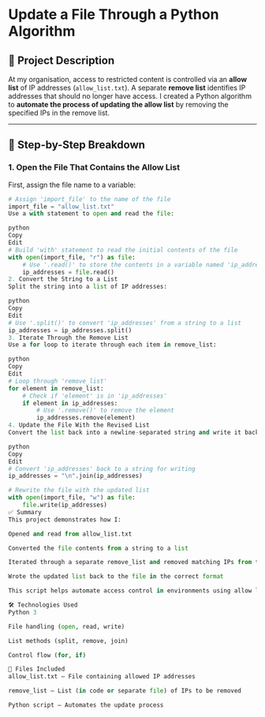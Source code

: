# Update a File Through a Python Algorithm

## 📌 Project Description

At my organisation, access to restricted content is controlled via an **allow list** of IP addresses (`allow_list.txt`). A separate **remove list** identifies IP addresses that should no longer have access. I created a Python algorithm to **automate the process of updating the allow list** by removing the specified IPs in the remove list.

---

## 📂 Step-by-Step Breakdown

### 1. Open the File That Contains the Allow List

First, assign the file name to a variable:

```python
# Assign 'import_file' to the name of the file
import_file = "allow_list.txt"
Use a with statement to open and read the file:

python
Copy
Edit
# Build 'with' statement to read the initial contents of the file
with open(import_file, "r") as file:
    # Use '.read()' to store the contents in a variable named 'ip_addresses'
    ip_addresses = file.read()
2. Convert the String to a List
Split the string into a list of IP addresses:

python
Copy
Edit
# Use '.split()' to convert 'ip_addresses' from a string to a list
ip_addresses = ip_addresses.split()
3. Iterate Through the Remove List
Use a for loop to iterate through each item in remove_list:

python
Copy
Edit
# Loop through 'remove_list'
for element in remove_list:
    # Check if 'element' is in 'ip_addresses'
    if element in ip_addresses:
        # Use '.remove()' to remove the element
        ip_addresses.remove(element)
4. Update the File With the Revised List
Convert the list back into a newline-separated string and write it back to the file:

python
Copy
Edit
# Convert 'ip_addresses' back to a string for writing
ip_addresses = "\n".join(ip_addresses)

# Rewrite the file with the updated list
with open(import_file, "w") as file:
    file.write(ip_addresses)
✅ Summary
This project demonstrates how I:

Opened and read from allow_list.txt

Converted the file contents from a string to a list

Iterated through a separate remove_list and removed matching IPs from the list

Wrote the updated list back to the file in the correct format

This script helps automate access control in environments using allow lists for restricted content access.

🛠️ Technologies Used
Python 3

File handling (open, read, write)

List methods (split, remove, join)

Control flow (for, if)

📁 Files Included
allow_list.txt – File containing allowed IP addresses

remove_list – List (in code or separate file) of IPs to be removed

Python script – Automates the update process

